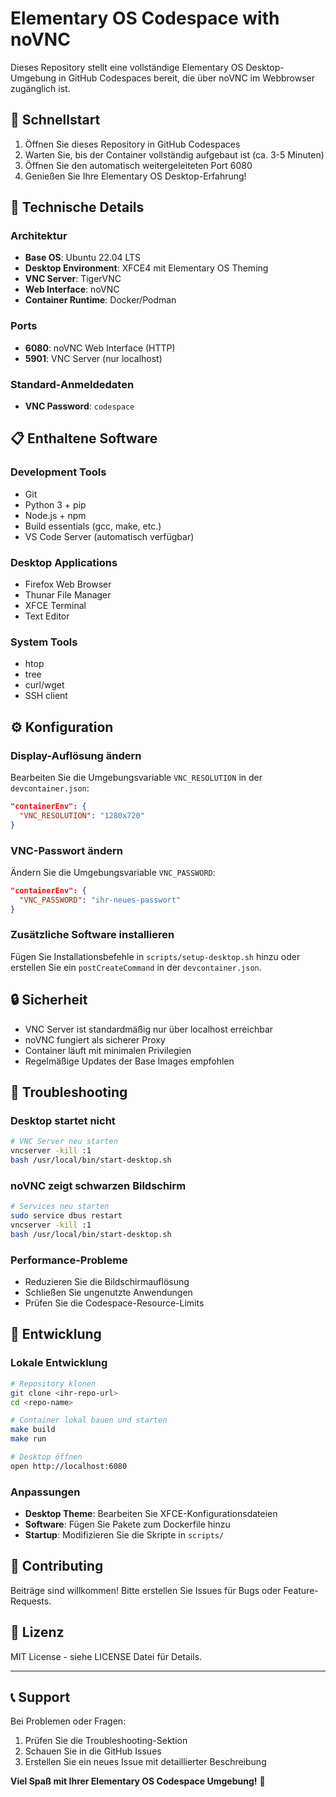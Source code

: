 # Elementary OS Codespace with noVNC

Dieses Repository stellt eine vollständige Elementary OS Desktop-Umgebung in GitHub Codespaces bereit, die über noVNC im Webbrowser zugänglich ist.

## 🚀 Schnellstart

1. Öffnen Sie dieses Repository in GitHub Codespaces
2. Warten Sie, bis der Container vollständig aufgebaut ist (ca. 3-5 Minuten)
3. Öffnen Sie den automatisch weitergeleiteten Port 6080
4. Genießen Sie Ihre Elementary OS Desktop-Erfahrung!

## 🔧 Technische Details

### Architektur
- **Base OS**: Ubuntu 22.04 LTS
- **Desktop Environment**: XFCE4 mit Elementary OS Theming
- **VNC Server**: TigerVNC
- **Web Interface**: noVNC
- **Container Runtime**: Docker/Podman

### Ports
- **6080**: noVNC Web Interface (HTTP)
- **5901**: VNC Server (nur localhost)

### Standard-Anmeldedaten
- **VNC Password**: `codespace`

## 📋 Enthaltene Software

### Development Tools
- Git
- Python 3 + pip
- Node.js + npm
- Build essentials (gcc, make, etc.)
- VS Code Server (automatisch verfügbar)

### Desktop Applications
- Firefox Web Browser
- Thunar File Manager
- XFCE Terminal
- Text Editor

### System Tools
- htop
- tree
- curl/wget
- SSH client

## ⚙️ Konfiguration

### Display-Auflösung ändern
Bearbeiten Sie die Umgebungsvariable `VNC_RESOLUTION` in der `devcontainer.json`:
```json
"containerEnv": {
  "VNC_RESOLUTION": "1280x720"
}
```

### VNC-Passwort ändern
Ändern Sie die Umgebungsvariable `VNC_PASSWORD`:
```json
"containerEnv": {
  "VNC_PASSWORD": "ihr-neues-passwort"
}
```

### Zusätzliche Software installieren
Fügen Sie Installationsbefehle in `scripts/setup-desktop.sh` hinzu oder erstellen Sie ein `postCreateCommand` in der `devcontainer.json`.

## 🔒 Sicherheit

- VNC Server ist standardmäßig nur über localhost erreichbar
- noVNC fungiert als sicherer Proxy
- Container läuft mit minimalen Privilegien
- Regelmäßige Updates der Base Images empfohlen

## 🐛 Troubleshooting

### Desktop startet nicht
```bash
# VNC Server neu starten
vncserver -kill :1
bash /usr/local/bin/start-desktop.sh
```

### noVNC zeigt schwarzen Bildschirm
```bash
# Services neu starten
sudo service dbus restart
vncserver -kill :1
bash /usr/local/bin/start-desktop.sh
```

### Performance-Probleme
- Reduzieren Sie die Bildschirmauflösung
- Schließen Sie ungenutzte Anwendungen
- Prüfen Sie die Codespace-Resource-Limits

## 📝 Entwicklung

### Lokale Entwicklung
```bash
# Repository klonen
git clone <ihr-repo-url>
cd <repo-name>

# Container lokal bauen und starten
make build
make run

# Desktop öffnen
open http://localhost:6080
```

### Anpassungen
- **Desktop Theme**: Bearbeiten Sie XFCE-Konfigurationsdateien
- **Software**: Fügen Sie Pakete zum Dockerfile hinzu
- **Startup**: Modifizieren Sie die Skripte in `scripts/`

## 🤝 Contributing

Beiträge sind willkommen! Bitte erstellen Sie Issues für Bugs oder Feature-Requests.

## 📄 Lizenz

MIT License - siehe LICENSE Datei für Details.

---

## 📞 Support

Bei Problemen oder Fragen:
1. Prüfen Sie die Troubleshooting-Sektion
2. Schauen Sie in die GitHub Issues
3. Erstellen Sie ein neues Issue mit detaillierter Beschreibung

**Viel Spaß mit Ihrer Elementary OS Codespace Umgebung!** 🎉
